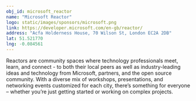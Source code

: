 ```yaml
---
obj_id: microsoft_reactor
name: "Microsoft Reactor"
logo: static/images/sponsors/microsoft.png
link: https://developer.microsoft.com/en-gb/reactor/
address: "Acfa Holderness House, 70 Wilson St, London EC2A 2DB"
lat: 51.521770
lng: -0.084561
---
```

Reactors are community spaces where technology professionals meet, learn, and connect - to both their local peers as well as industry-leading ideas and technology from Microsoft, partners, and the open source community. With a diverse mix of workshops, presentations, and networking events customized for each city, there’s something for everyone – whether you’re just getting started or working on complex projects.
